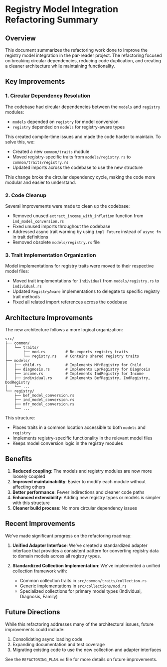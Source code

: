 # Registry Model Integration Refactoring Summary

## Overview

This document summarizes the refactoring work done to improve the registry model integration in the par-reader project. The refactoring focused on breaking circular dependencies, reducing code duplication, and creating a cleaner architecture while maintaining functionality.

## Key Improvements

### 1. Circular Dependency Resolution

The codebase had circular dependencies between the `models` and `registry` modules:
- `models` depended on `registry` for model conversion
- `registry` depended on `models` for registry-aware types

This created compile-time issues and made the code harder to maintain. To solve this, we:

- Created a new `common/traits` module 
- Moved registry-specific traits from `models/registry.rs` to `common/traits/registry.rs`
- Updated imports across the codebase to use the new structure

This change broke the circular dependency cycle, making the code more modular and easier to understand.

### 2. Code Cleanup

Several improvements were made to clean up the codebase:

- Removed unused `extract_income_with_inflation` function from `ind_model_conversion.rs`
- Fixed unused imports throughout the codebase
- Addressed async trait warning by using `impl Future` instead of `async fn` in trait definitions
- Removed obsolete `models/registry.rs` file

### 3. Trait Implementation Organization

Model implementations for registry traits were moved to their respective model files:

- Moved trait implementations for `Individual` from `models/registry.rs` to `individual.rs`
- Updated `RegistryAware` implementations to delegate to specific registry trait methods
- Fixed all related import references across the codebase

## Architecture Improvements

The new architecture follows a more logical organization:

```
src/
├── common/
│   └── traits/
│       ├── mod.rs         # Re-exports registry traits
│       └── registry.rs    # Contains shared registry traits
├── models/
│   ├── child.rs           # Implements MfrRegistry for Child
│   ├── diagnosis.rs       # Implements LprRegistry for Diagnosis
│   ├── income.rs          # Implements IndRegistry for Income
│   ├── individual.rs      # Implements BefRegistry, IndRegistry, DodRegistry
│   └── ...
└── registry/
    ├── bef_model_conversion.rs
    ├── ind_model_conversion.rs
    ├── mfr_model_conversion.rs
    └── ...
```

This structure:
- Places traits in a common location accessible to both `models` and `registry`
- Implements registry-specific functionality in the relevant model files
- Keeps model conversion logic in the registry modules

## Benefits

1. **Reduced coupling**: The models and registry modules are now more loosely coupled
2. **Improved maintainability**: Easier to modify each module without affecting others
3. **Better performance**: Fewer indirections and cleaner code paths
4. **Enhanced extensibility**: Adding new registry types or models is simpler with this structure
5. **Cleaner build process**: No more circular dependency issues

## Recent Improvements

We've made significant progress on the refactoring roadmap:

1. **Unified Adapter Interface**: We've created a standardized adapter interface that provides a consistent pattern for converting registry data to domain models across all registry types.

2. **Standardized Collection Implementation**: We've implemented a unified collection framework with:
   - Common collection traits in `src/common/traits/collection.rs`
   - Generic implementations in `src/collections/mod.rs`
   - Specialized collections for primary model types (Individual, Diagnosis, Family)

## Future Directions

While this refactoring addresses many of the architectural issues, future improvements could include:

1. Consolidating async loading code
2. Expanding documentation and test coverage
3. Migrating existing code to use the new collection and adapter interfaces

See the `REFACTORING_PLAN.md` file for more details on future improvements.